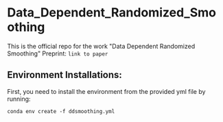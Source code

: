 # Data_Dependent_Randomized_Smoothing
This is the official repo for the work "Data Dependent Randomized Smoothing"
Preprint: `link to paper`

## Environment Installations:
First, you need to install the environment from the provided yml file by running:

`conda env create -f ddsmoothing.yml`

